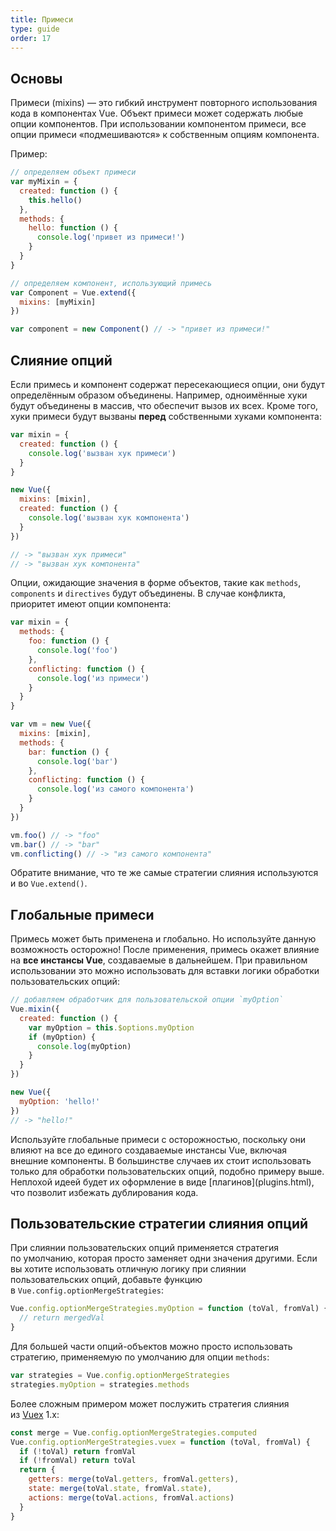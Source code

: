```yaml
---
title: Примеси
type: guide
order: 17
---
```


## Основы

Примеси (mixins)&nbsp;&mdash; это гибкий инструмент повторного использования кода в&nbsp;компонентах Vue. Объект примеси может содержать любые опции компонентов. При использовании компонентом примеси, все опции примеси &laquo;подмешиваются&raquo; к&nbsp;собственным опциям компонента.

Пример:

``` js
// определяем объект примеси
var myMixin = {
  created: function () {
    this.hello()
  },
  methods: {
    hello: function () {
      console.log('привет из примеси!')
    }
  }
}

// определяем компонент, использующий примесь
var Component = Vue.extend({
  mixins: [myMixin]
})

var component = new Component() // -> "привет из примеси!"
```

## Слияние опций

Если примесь и&nbsp;компонент содержат пересекающиеся опции, они будут определённым образом объединены. Например, одноимённые хуки будут объединены в&nbsp;массив, что обеспечит вызов их&nbsp;всех. Кроме того, хуки примеси будут вызваны **перед** собственными хуками компонента:

``` js
var mixin = {
  created: function () {
    console.log('вызван хук примеси')
  }
}

new Vue({
  mixins: [mixin],
  created: function () {
    console.log('вызван хук компонента')
  }
})

// -> "вызван хук примеси"
// -> "вызван хук компонента"
```

Опции, ожидающие значения в&nbsp;форме объектов, такие как `methods`, `components` и&nbsp;`directives` будут объединены. В&nbsp;случае конфликта, приоритет имеют опции компонента:

``` js
var mixin = {
  methods: {
    foo: function () {
      console.log('foo')
    },
    conflicting: function () {
      console.log('из примеси')
    }
  }
}

var vm = new Vue({
  mixins: [mixin],
  methods: {
    bar: function () {
      console.log('bar')
    },
    conflicting: function () {
      console.log('из самого компонента')
    }
  }
})

vm.foo() // -> "foo"
vm.bar() // -> "bar"
vm.conflicting() // -> "из самого компонента"
```

Обратите внимание, что те&nbsp;же самые стратегии слияния используются и&nbsp;во&nbsp;`Vue.extend()`.

## Глобальные примеси

Примесь может быть применена и&nbsp;глобально. Но&nbsp;используйте данную возможность осторожно! После применения, примесь окажет влияние на&nbsp;**все инстансы Vue**, создаваемые в&nbsp;дальнейшем. При правильном использовании это можно использовать для вставки логики обработки пользовательских опций:

``` js
// добавляем обработчик для пользовательской опции `myOption`
Vue.mixin({
  created: function () {
    var myOption = this.$options.myOption
    if (myOption) {
      console.log(myOption)
    }
  }
})

new Vue({
  myOption: 'hello!'
})
// -> "hello!"
```

<p class="tip">Используйте глобальные примеси с&nbsp;осторожностью, поскольку они влияют на&nbsp;все до&nbsp;единого создаваемые инстансы Vue, включая внешние компоненты. В&nbsp;большинстве случаев их&nbsp;стоит использовать только для обработки пользовательских опций, подобно примеру выше. Неплохой идеей будет их&nbsp;оформление в&nbsp;виде [плагинов](plugins.html), что позволит избежать дублирования кода.</p>

## Пользовательские стратегии слияния опций

При слиянии пользовательских опций применяется стратегия по&nbsp;умолчанию, которая просто заменяет одни значения другими. Если вы&nbsp;хотите использовать отличную логику при слиянии пользовательских опций, добавьте функцию в&nbsp;`Vue.config.optionMergeStrategies`:

``` js
Vue.config.optionMergeStrategies.myOption = function (toVal, fromVal) {
  // return mergedVal
}
```

Для большей части опций-объектов можно просто использовать стратегию, применяемую по&nbsp;умолчанию для опции `methods`:

``` js
var strategies = Vue.config.optionMergeStrategies
strategies.myOption = strategies.methods
```

Более сложным примером может послужить стратегия слияния из&nbsp;[Vuex](https://github.com/vuejs/vuex)&nbsp;1.x:

``` js
const merge = Vue.config.optionMergeStrategies.computed
Vue.config.optionMergeStrategies.vuex = function (toVal, fromVal) {
  if (!toVal) return fromVal
  if (!fromVal) return toVal
  return {
    getters: merge(toVal.getters, fromVal.getters),
    state: merge(toVal.state, fromVal.state),
    actions: merge(toVal.actions, fromVal.actions)
  }
}
```
